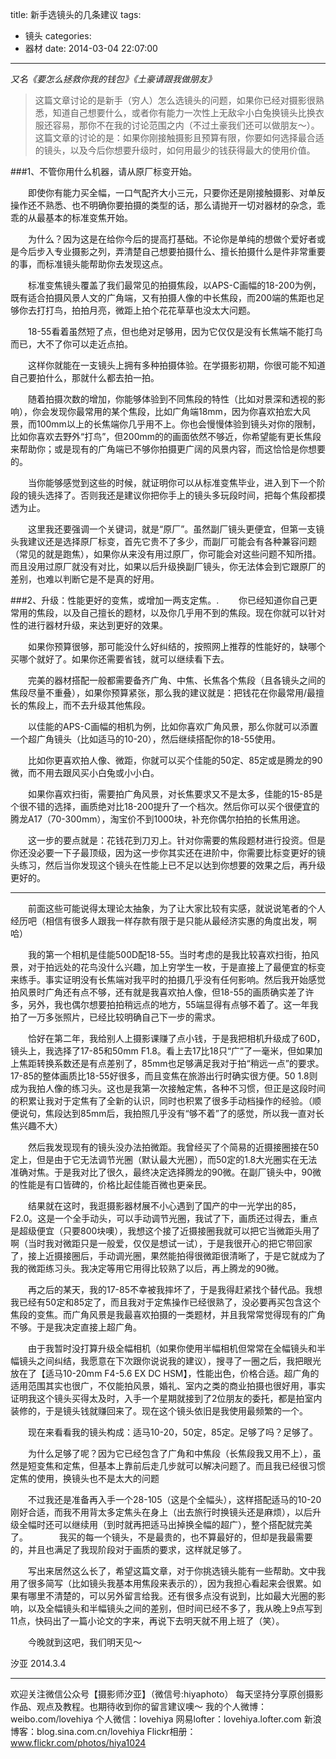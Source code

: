 title: 新手选镜头的几条建议
tags:
  - 镜头
categories:
  - 器材
date: 2014-03-04 22:07:00
---
*又名《要怎么拯救你我的钱包》《土豪请跟我做朋友》*


>这篇文章讨论的是新手（穷人）怎么选镜头的问题，如果你已经对摄影很熟悉，知道自己想要什么，或者你有能力一次性上无敌伞小白兔换镜头比换衣服还容易，那你不在我的讨论范围之内（不过土豪我们还可以做朋友～）。这篇文章的讨论的是：如果你刚接触摄影且预算有限，你要如何选择最合适的镜头，以及今后你想要升级时，如何用最少的钱获得最大的使用价值。

###1、不管你用什么机器，请从原厂标变开始。

　　即使你有能力买全幅，一口气配齐大小三元，只要你还是刚接触摄影、对单反操作还不熟悉、也不明确你要拍摄的类型的话，那么请抛开一切对器材的杂念，乖乖的从最基本的标准变焦开始。
 
　　为什么？因为这是在给你今后的提高打基础。不论你是单纯的想做个爱好者或是今后步入专业摄影之列，弄清楚自己想要拍摄什么、擅长拍摄什么是件非常重要的事，而标准镜头能帮助你去发现这点。
 
　　标准变焦镜头覆盖了我们最常见的拍摄焦段，以APS-C画幅的18-200为例，既有适合拍摄风景人文的广角端，又有拍摄人像的中长焦段，而200端的焦距也足够你去打打鸟，拍拍月亮，微距上拍个花花草草也没太大问题。
 
　　18-55看着虽然短了点，但也绝对足够用，因为它仅仅是没有长焦端不能打鸟而已，大不了你可以走近点拍。
 
　　这样你就能在一支镜头上拥有多种拍摄体验。在学摄影初期，你很可能不知道自己要拍什么，那就什么都去拍一拍。
 
　　随着拍摄次数的增加，你能够体验到不同焦段的特性（比如对景深和透视的影响），你会发现你最常用的某个焦段，比如广角端18mm，因为你喜欢拍宏大风景，而100mm以上的长焦端你几乎用不上。你也会慢慢体验到镜头对你的限制，比如你喜欢去野外“打鸟”，但200mm的的画面依然不够近，你希望能有更长焦段来帮助你；或是现有的广角端已不够你拍摄更广阔的风景内容，而这恰恰是你想要的。
 
　　当你能够感觉到这些的时候，就证明你可以从标准变焦毕业，进入到下一个阶段的镜头选择了。否则我还是建议你把你手上的镜头多玩段时间，把每个焦段都摸透为止。

　　这里我还要强调一个关键词，就是“原厂”。虽然副厂镜头更便宜，但第一支镜头我建议还是选择原厂标变，首先它贵不了多少，而副厂可能会有各种兼容问题（常见的就是跑焦），如果你从来没有用过原厂，你可能会对这些问题不知所措。而且没用过原厂就没有对比，如果以后升级换副厂镜头，你无法体会到它跟原厂的差别，也难以判断它是不是真的好用。
 
###2、升级：性能更好的变焦，或增加一两支定焦。.
　　你已经知道你自己更常用的焦段，以及自己擅长的题材，以及你几乎用不到的焦段。现在你就可以针对性的进行器材升级，来达到更好的效果。
 
　　如果你预算很够，那可能没什么好纠结的，按照网上推荐的性能好的，缺哪个买哪个就好了。如果你还需要省钱，就可以继续看下去。
 
　　完美的器材搭配一般都需要备齐广角、中焦、长焦各个焦段（且各镜头之间的焦段尽量不重叠），如果你预算紧张，那么我的建议就是：把钱花在你最常用/最擅长的焦段上，而不去升级其他焦段。
 
　　以佳能的APS-C画幅的相机为例，比如你喜欢广角风景，那么你就可以添置一个超广角镜头（比如适马的10-20），然后继续搭配你的18-55使用。
 
　　比如你更喜欢拍人像、微距，你就可以买个佳能的50定、85定或是腾龙的90微，而不用去跟风买小白兔或小小白。
 
　　如果你喜欢扫街，需要拍广角风景，对长焦要求又不是太多，佳能的15-85是个很不错的选择，画质绝对比18-200提升了一个档次。然后你可以买个很便宜的腾龙A17（70-300mm），淘宝价不到1000块，补充你偶尔拍拍的长焦用途。
 
　　这一步的要点就是：花钱花到刀刃上。针对你需要的焦段题材进行投资。但是你还没必要一下子最顶级，因为这一步你其实还在进阶中，你需要比标变更好的镜头练习，然后当你发现这个镜头在性能上已不足以达到你想要的效果之后，再升级更好的。

----------------
 
　　前面这些可能说得太理论太抽象，为了让大家比较有实感，就说说笔者的个人经历吧（相信有很多人跟我一样存款有限于是只能从最经济实惠的角度出发，啊哈）

　　我的第一个相机是佳能500D配18-55。当时考虑的是我比较喜欢扫街，拍风景，对于拍远处的花鸟没什么兴趣，加上穷学生一枚，于是直接上了最便宜的标变来练手。事实证明没有长焦端对我平时的拍摄几乎没有任何影响。然后我开始感觉拍风景时广角还有点不够，还有就是我喜欢拍人像，但18-55的画质确实差了许多，另外，我也偶尔想要拍拍稍远点的地方，55端显得有点够不着了。这一年我拍了一万多张照片，已经比较明确自己下一步的需求。

　　恰好在第二年，我给别人上摄影课赚了点小钱，于是我把相机升级成了60D，镜头上，我选择了17-85和50mm F1.8。看上去17比18只“广”了一毫米，但如果加上焦距转换系数还是有点差别了，85mm也足够满足我对于拍“稍远一点”的要求。17-85的整体画质比18-55好很多，而且变焦在旅游出行时确实很方便。50 1.8则成为我拍人像的练习头。这也是我第一次接触定焦，各种不习惯，但正是这段时间的积累让我对于定焦有了全新的认识，同时也积累了很多手动档操作的经验。（顺便说句，焦段达到85mm后，我拍照几乎没有“够不着”了的感觉，所以我一直对长焦兴趣不大）

　　然后我发现现有的镜头没办法拍微距。我曾经买了个简易的近摄接圈接在50定上，但是由于它无法调节光圈（默认最大光圈），而50定的1.8大光圈实在无法准确对焦。于是我对比了很久，最终决定选择腾龙的90微。在副厂镜头中，90微的性能是有口皆碑的，价格比起佳能百微也更亲民。

　　结果就在这时，我逛摄影器材展不小心遇到了国产的中一光学出的85，F2.0。这是一个全手动头，可以手动调节光圈，我试了下，画质还过得去，重点是超级便宜（只要800块噢），我想这个接了近摄接圈我就可以把它当微距头用了啊（当时我对微距只是一般爱，仅仅是想试一试），于是我很开心的把它带回家了，接上近摄接圈后，手动调光圈，果然能拍得很微距很清晰了，于是它就成为了我的微距练习头。我决定等用它用得比较熟了以后，再上腾龙的90微。

 
　　再之后的某天，我的17-85不幸被我摔坏了，于是我得赶紧找个替代品。我想我已经有50定和85定了，而且我对于定焦操作已经很熟了，没必要再买包含这个焦段的变焦。而广角风景是我最喜欢拍摄的一类题材，并且我常常觉得现有的广角不够。于是我决定直接上超广角。

　　由于我暂时没打算升级全幅相机（如果你使用半幅相机但常常在全幅镜头和半幅镜头之间纠结，我愿意在下次跟你说说我的建议），搜寻了一圈之后，我把眼光放在了【适马10-20mm F4-5.6 EX DC HSM】，性能出色，价格合适。超广角的适用范围其实也很广，不仅能拍风景，婚礼、室内之类的商业拍摄也很好用，事实证明我这个镜头买得太及时，入手一个星期就接到了2位朋友的委托，都是拍室内装修的，于是镜头钱就赚回来了。现在这个镜头依旧是我使用最频繁的一个。

　　现在来看看我的镜头构成：适马10-20，50定，85定。足够了吗？足够了。

　　为什么足够了呢？因为它已经包含了广角和中焦段（长焦段我又用不上），虽然是短变焦和定焦，但基本上靠前后走几步就可以解决问题了。而且我已经很习惯定焦的使用，换镜头也不是太大的问题

　　不过我还是准备再入手一个28-105（这是个全幅头），这样搭配适马的10-20刚好合适，而我不用背太多定焦头在身上（出去旅行时换镜头还是麻烦），以后升级全幅时还可以继续用（到时就再把适马出掉换全幅的超广），整个搭配就完美了。
　
　　我买的每一个镜头，不是最贵的，也不算最好的，但却是我最需要的，并且也满足了我现阶段对于画质的要求，这样就足够了。

　　写出来居然这么长了，希望这篇文章，对于你挑选镜头能有一些帮助。文中我用了很多简写（比如镜头我基本用焦段来表示的），因为我担心看起来会很累。如果有哪里不清楚的，可以另外留言给我。还有很多点没有说到，比如最大光圈的影响，以及全幅镜头和半幅镜头之间的差别，但时间已经不多了，我从晚上9点写到11点，快码出了一篇小论文的字来，再说下去明天就不用上班了（笑）。
 
　　今晚就到这吧，我们明天见～
 
汐亚
2014.3.4

---------------
欢迎关注微信公众号【摄影师汐亚】（微信号:hiyaphoto）
每天坚持分享原创摄影作品、观点及教程。也期待收到你的留言建议噢～
我的个人微博：weibo.com/lovehiya
个人微信：lovehiya
网易lofter：lovehiya.lofter.com
新浪博客：blog.sina.com.cn/lovehiya
Flickr相册：www.flickr.com/photos/hiya1024